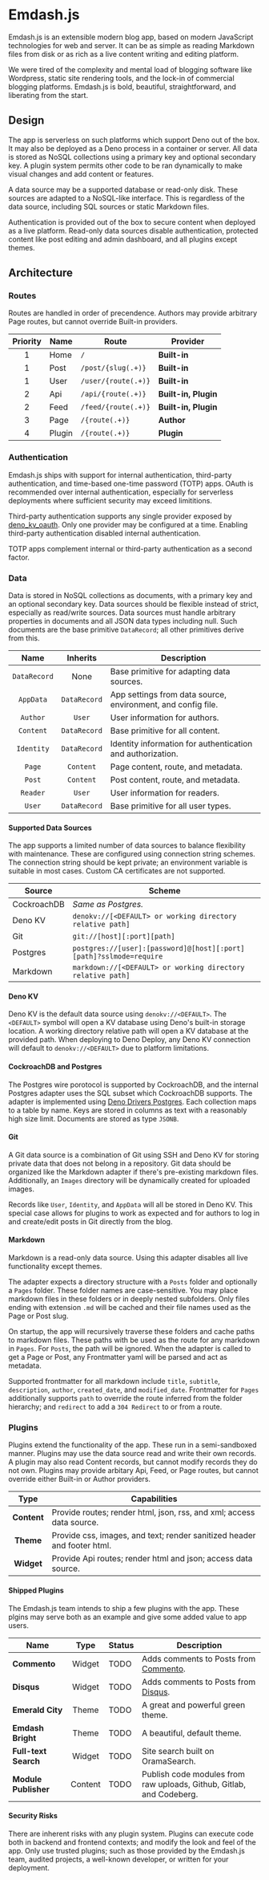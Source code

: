 # Emdash.js

Emdash.js is an extensible modern blog app, based on modern JavaScript technologies for web and server. It can be as simple as reading Markdown files from disk or as rich as a live content writing and editing platform.

We were tired of the complexity and mental load of blogging software like Wordpress, static site rendering tools, and the lock-in of commercial blogging platforms. Emdash.js is bold, beautiful, straightforward, and liberating from the start.

## Design

The app is serverless on such platforms which support Deno out of the box. It may also be deployed as a Deno process in a container or server. All data is stored as NoSQL collections using a primary key and optional secondary key. A plugin system permits other code to be ran dynamically to make visual changes and add content or features.

A data source may be a supported database or read-only disk. These sources are adapted to a NoSQL-like interface. This is regardless of the data source, including SQL sources or static Markdown files.

Authentication is provided out of the box to secure content when deployed as a live platform. Read-only data sources disable authentication, protected content like post editing and admin dashboard, and all plugins except themes.

## Architecture

### Routes

Routes are handled in order of precendence. Authors may provide arbitrary Page routes, but cannot override Built-in providers.

| Priority | Name   | Route                 | Provider             |
|:--------:|--------|-----------------------|----------------------|
|     1    | Home   | `/`                   | **Built-in**         |
|     1    | Post   | `/post/{slug(.+)}`    | **Built-in**         |
|     1    | User   | `/user/{route(.+)}`   | **Built-in**         |
|     2    | Api    | `/api/{route(.+)}`    | **Built-in, Plugin** |
|     2    | Feed   | `/feed/{route(.+)}`   | **Built-in, Plugin** |
|     3    | Page   | `/{route(.+)}`        | **Author**           |
|     4    | Plugin | `/{route(.+)}`        | **Plugin**           |

### Authentication

Emdash.js ships with support for internal authentication, third-party authentication, and time-based one-time password (TOTP) apps. OAuth is recommended over internal authentication, especially for serverless deployments where sufficient security may exceed limititions.

Third-party authentication supports any single provider exposed by [deno_kv_oauth](https://deno.land/x/deno_kv_oauth). Only one provider may be configured at a time. Enabling third-party authentication disabled internal authentication.

TOTP apps complement internal or third-party authentication as a second factor.

### Data

Data is stored in NoSQL collections as documents, with a primary key and an optional secondary key. Data sources should be flexible instead of strict, especially as read/write sources. Data sources must handle arbitrary properties in documents and all JSON data types including null. Such documents are the base primitive `DataRecord`; all other primitives derive from this.

| Name         | Inherits     | Description                                                  |
|:------------:|:------------:|--------------------------------------------------------------|
| `DataRecord` | None         | Base primitive for adapting data sources.                    |
| `AppData`    | `DataRecord` | App settings from data source, environment, and config file. |
| `Author`     | `User`       | User information for authors.                                |
| `Content`    | `DataRecord` | Base primitive for all content.                              |
| `Identity`   | `DataRecord` | Identity information for authentication and authorization.   |
| `Page`       | `Content`    | Page content, route, and metadata.                           |
| `Post`       | `Content`    | Post content, route, and metadata.                           |
| `Reader`     | `User`       | User information for readers.                                |
| `User`       | `DataRecord` | Base primitive for all user types.                           |

#### Supported Data Sources

The app supports a limited number of data sources to balance flexibility with maintenance. These are configured using connection string schemes. The connection string should be kept private; an environment variable is suitable in most cases. Custom CA certificates are not supported.

| Source      | Scheme                                                             |
|-------------|--------------------------------------------------------------------|
| CockroachDB | *Same as Postgres.*                                                |
| Deno KV     | `denokv://[<DEFAULT> or working directory relative path]`          |
| Git         | `git://[host][:port][path]`                                        |
| Postgres    | `postgres://[user]:[password]@[host][:port][path]?sslmode=require` |
| Markdown    | `markdown://[<DEFAULT> or working directory relative path]`        |

#### Deno KV

Deno KV is the default data source using `denokv://<DEFAULT>`. The `<DEFAULT>` symbol will open a KV database using Deno's built-in storage location. A working directory relative path will open a KV database at the provided path. When deploying to Deno Deploy, any Deno KV connection will default to `denokv://<DEFAULT>` due to platform limitations.

#### CockroachDB and Postgres

The Postgres wire porotocol is supported by CockroachDB, and the internal Postgres adapter uses the SQL subset which CockroachDB supports. The adapter is implemented using [Deno Drivers Postgres](https://deno.land/x/postgres). Each collection maps to a table by name. Keys are stored in columns as text with a reasonably high size limit. Documents are stored as type `JSONB`.

#### Git

A Git data source is a combination of Git using SSH and Deno KV for storing private data that does not belong in a repository. Git data should be organized like the Markdown adapter if there's pre-existing markdown files. Additionally, an `Images` directory will be dynamically created for uploaded images.

Records like `User`, `Identity`, and `AppData` will all be stored in Deno KV. This special case allows for plugins to work as expected and for authors to log in and create/edit posts in Git directly from the blog.

#### Markdown

Markdown is a read-only data source. Using this adapter disables all live functionality except themes.

The adapter expects a directory structure with a `Posts` folder and optionally a `Pages` folder. These folder names are case-sensitive. You may place markdown files in these folders or in deeply nested subfolders. Only files ending with extension `.md` will be cached and their file names used as the Page or Post slug.

On startup, the app will recursively traverse these folders and cache paths to markdown files. These paths with be used as the route for any markdown in `Pages`. For `Posts`, the path will be ignored. When the adapter is called to get a Page or Post, any Frontmatter yaml will be parsed and act as metadata.

Supported frontmatter for all markdown include `title`, `subtitle`, `description`, `author`, `created_date`, and `modified_date`. Frontmatter for `Pages` additionally supports `path` to override the route inferred from the folder hierarchy; and `redirect` to add a `304 Redirect` to or from a route.

### Plugins

Plugins extend the functionality of the app. These run in a semi-sandboxed manner. Plugins may use the data source read and write their own records. A plugin may also read Content records, but cannot modify records they do not own. Plugins may provide arbitary Api, Feed, or Page routes, but cannot override either Built-in or Author providers.

| Type        | Capabilities                                                            |
|:-----------:|-------------------------------------------------------------------------|
| **Content** | Provide routes; render html, json, rss, and xml; access data source.    |
| **Theme**   | Provide css, images, and text; render sanitized header and footer html. |
| **Widget**  | Provide Api routes; render html and json; access data source.           |

#### Shipped Plugins

The Emdash.js team intends to ship a few plugins with the app. These plgins may serve both as an example and give some added value to app users.

| Name                 | Type    | Status | Description                                                          |
|----------------------|:-------:|--------|----------------------------------------------------------------------|
| **Commento**         | Widget  | TODO   | Adds comments to Posts from [Commento](https://commento.io).         |
| **Disqus**           | Widget  | TODO   | Adds comments to Posts from [Disqus](https://disqus.com).            |
| **Emerald City**     | Theme   | TODO   | A great and powerful green theme.                                    |
| **Emdash Bright**    | Theme   | TODO   | A beautiful, default theme.                                          |
| **Full-text Search** | Widget  | TODO   | Site search built on OramaSearch.                                    |
| **Module Publisher** | Content | TODO   | Publish code modules from raw uploads, Github, Gitlab, and Codeberg. |

#### Security Risks

There are inherent risks with any plugin system. Plugins can execute code both in backend and frontend contexts; and modify the look and feel of the app. Only use trusted plugins; such as those provided by the Emdash.js team, audited projects, a well-known developer, or written for your deployment.
